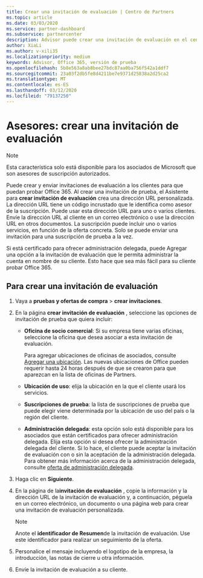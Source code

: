 ```yaml
---
title: Crear una invitación de evaluación | Centro de Partners
ms.topic: article
ms.date: 03/03/2020
ms.service: partner-dashboard
ms.subservice: partnercenter
description: Advisor puede crear una invitación de evaluación en el centro de Partners
author: XiaLi
ms.author: v-xili35
ms.localizationpriority: medium
keywords: Advisor, Office 365, versión de prueba
ms.openlocfilehash: 5b8e563a8ab8bee27bdc87aa0ba756f542a1ddf7
ms.sourcegitcommit: 23a03f2db5fe8d4211be7e9371d25838a2d25ca2
ms.translationtype: MT
ms.contentlocale: es-ES
ms.lasthandoff: 03/12/2020
ms.locfileid: "79137250"
---
```

# <a name="advisors-create-a-trial-invitation"></a>Asesores: crear una invitación de evaluación

> [!NOTE]
> Esta característica solo está disponible para los asociados de Microsoft que son asesores de suscripción autorizados. 

Puede crear y enviar invitaciones de evaluación a los clientes para que puedan probar Office 365. Al crear una invitación de prueba, el Asistente para **crear invitación de evaluación** crea una dirección URL personalizada. La dirección URL tiene un código incrustado que le identifica como asesor de la suscripción. Puede usar esta dirección URL para uno o varios clientes. Envíe la dirección URL al cliente en un correo electrónico o use la dirección URL en otros documentos. La suscripción puede incluir uno o varios servicios, en función de la oferta concreta. Solo se puede enviar una invitación para una suscripción de prueba a la vez.

Si está certificado para ofrecer administración delegada, puede Agregar una opción a la invitación de evaluación que le permita administrar la cuenta en nombre de su cliente. Esto hace que sea más fácil para su cliente probar Office 365.

## <a name="to-create-a-trial-invitation"></a>Para crear una invitación de evaluación

1. Vaya a **pruebas y ofertas de compra** > **crear invitaciones**.

2. En la página **crear invitación de evaluación** , seleccione las opciones de invitación de prueba que quiera incluir:

    - **Oficina de socio comercial**: Si su empresa tiene varias oficinas, seleccione la oficina que desea asociar a esta invitación de evaluación.

        Para agregar ubicaciones de oficinas de asociados, consulte [Agregar una ubicación](manage-locations.md). Las nuevas ubicaciones de Office pueden requerir hasta 24 horas después de que se crearon para que aparezcan en la lista de oficinas de Partners.

    - **Ubicación de uso**: elija la ubicación en la que el cliente usará los servicios.
    - **Suscripciones de prueba**: la lista de suscripciones de prueba que puede elegir viene determinada por la ubicación de uso del país o la región del cliente.
    - **Administración delegada**: esta opción solo está disponible para los asociados que están certificados para ofrecer administración delegada. Elija esta opción si desea ofrecer la administración delegada del cliente. Si lo hace, el cliente puede aceptar la invitación de evaluación con o sin la aceptación de la administración delegada. Para obtener más información acerca de la administración delegada, consulte [oferta de administración delegada](customers_revoke_admin_privileges.md).

3. Haga clic en **Siguiente**.

4. En la página de la**invitación de evaluación** , copie la información y la dirección URL de la invitación de evaluación y, a continuación, péguela en un correo electrónico, un documento o una página web para crear una invitación de evaluación personalizada.

    > [!NOTE]
    > Anote el **identificador de Resumen**de la invitación de evaluación. Use este identificador para realizar un seguimiento de la oferta.

5. Personalice el mensaje incluyendo el logotipo de la empresa, la introducción, las notas de cierre u otra información.

6. Envíe la invitación de evaluación a su cliente.
